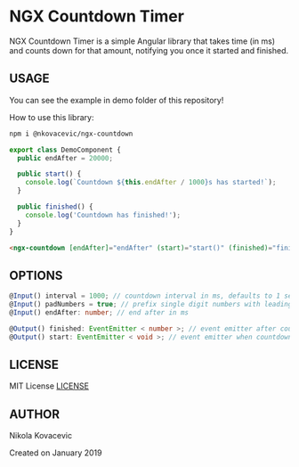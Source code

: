 # NGX Countdown Timer

NGX Countdown Timer is a simple Angular library that takes time (in ms) and counts down for that amount, notifying you once it started and finished.

## USAGE

You can see the example in demo folder of this repository!

How to use this library:

```sh
npm i @nkovacevic/ngx-countdown
```

```typescript
export class DemoComponent {
  public endAfter = 20000;

  public start() {
    console.log(`Countdown ${this.endAfter / 1000}s has started!`);
  }

  public finished() {
    console.log('Countdown has finished!');
  }
}
```

```html
<ngx-countdown [endAfter]="endAfter" (start)="start()" (finished)="finished()"></ngx-countdown>
```

## OPTIONS

```typescript
@Input() interval = 1000; // countdown interval in ms, defaults to 1 second
@Input() padNumbers = true; // prefix single digit numbers with leading 0
@Input() endAfter: number; // end after in ms

@Output() finished: EventEmitter < number >; // event emitter after countdown has reached zero
@Output() start: EventEmitter < void >; // event emitter when countdown has started
```

## LICENSE

MIT License [LICENSE][license]

## AUTHOR

Nikola Kovacevic

Created on January 2019

[//]: #
[license]: https://github.com/nikola-kovacevic/ngx-countdown/blob/master/LICENSE
